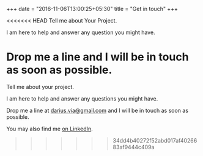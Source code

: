 +++
date = "2016-11-06T13:00:25+05:30"
title = "Get in touch"
+++

<<<<<<< HEAD
Tell me about Your Project.

I am here to help and answer any question you might have.

Drop me a line and I will be in touch as soon as possible.
=======
Tell me about your project.

I am here to help and answer any questions you might have.

Drop me a line at <a href="mailto:darius.via@gmail.com">darius.via@gmail.com</a> and I will be in touch as soon as possible.

You may also find me <a href="https://www.linkedin.com/in/darius-wieczorek-8a2b2560/">on LinkedIn</a>.
>>>>>>> 34dd4b40272f52abd017af4026683af9444c409a
